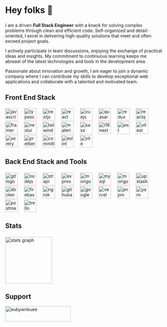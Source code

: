 <h1 align="left">Hey folks 👋</h1>

###

<p align="left">I am a driven <b>Full Stack Engineer</b> with a knack for solving complex problems through clean and efficient code. Self-organized and detail-oriented, I excel in delivering high-quality solutions that meet and often exceed project goals.

I actively participate in team discussions, enjoying the exchange of practical ideas and insights. My commitment to continuous learning keeps me abreast of the latest technologies and tools in the development area.

Passionate about innovation and growth, I am eager to join a dynamic company where I can contribute my skills to develop exceptional web applications and collaborate with a talented and motivated team.
</p>

###

<h2 align="left">Front End Stack</h2>

###

<div align="left">
  <img src="https://cdn.simpleicons.org/javascript" height="40" alt="javascript logo"  />
  <img width="12" />
  <img src="https://cdn.simpleicons.org/typescript/3178C6" height="40" alt="typescript logo"  />
  <img width="12" />
  <img src="https://cdn.simpleicons.org/nextdotjs/000/fff" height="40" alt="nextjs logo"  />
  <img width="12" />
  <img src="https://cdn.simpleicons.org/react/61DAFB" height="40" alt="react logo"  />
  <img width="12" />
  <img src="https://cdn.simpleicons.org/vuedotjs/4FC08D" height="40" alt="vuejs logo"  />
  <img width="12" />
  <img src="https://cdn.simpleicons.org/quasar/42A5F5" height="40" alt="quasar logo"  />
  <img width="12" />
  <img src="https://cdn.simpleicons.org/redux/764ABC" height="40" alt="redux logo"  />
  <img width="12" />
  <img src="https://cdn.simpleicons.org/reactquery" height="40" alt="reactquery logo"  />
  <img width="12" />
  <img src="https://cdn.simpleicons.org/framer" height="40" alt="framer logo"  />
  <img width="12" />
  <img src="https://cdn.simpleicons.org/nextui/000/fff" height="40" alt="nextui logo"  />
  <img width="12" />
  <img src="https://cdn.simpleicons.org/tailwindcss/06B6D4" height="40" alt="tailwindcss logo"  />
  <img width="12" />
  <img src="https://cdn.simpleicons.org/mui/007FFF" height="40" alt="materialui logo"  />
  <img width="12" />
  <img src="https://cdn.simpleicons.org/sass/CC6699" height="40" alt="sass logo"  />
  <img width="12" />
  <img src="https://cdn.simpleicons.org/i18next" height="40" alt="i18next logo"  />
  <img width="12" />
  <img src="https://cdn.simpleicons.org/jest/C21325" height="40" alt="jest logo"  />
  <img width="12" />
  <img src="https://cdn.simpleicons.org/vitest" height="40" alt="vitest logo"  />
  <img width="12" />
  <img src="https://cdn.simpleicons.org/sentry/362D59/F9628F" height="40" alt="sentry logo"  />
  <img width="12" />
  <img src="https://cdn.simpleicons.org/prettier" height="40" alt="prettier logo"  />
  <img width="12" />
  <img src="https://cdn.simpleicons.org/commitlint/000/fff" height="40" alt="commitlint logo"  />
  <img width="12" />
  <img src="https://cdn.simpleicons.org/eslint/4B32C3" height="40" alt="eslint logo"  />
  <img width="12" />
  <img src="https://cdn.simpleicons.org/vite" height="40" alt="vite logo"  />
</div>

###

<h2 align="left">Back End Stack and Tools</h2>

###

<div align="left">
  <img src="https://cdn.simpleicons.org/git" height="40" alt="git logo"  />
  <img width="12" />
  <img src="https://cdn.simpleicons.org/nodedotjs/339933" height="40" alt="nodejs logo"  />
  <img width="12" />
  <img src="https://cdn.simpleicons.org/strapi" height="40" alt="strapi logo"  />
  <img width="12" />
  <img src="https://cdn.simpleicons.org/express/000000/fff" height="40" alt="express logo"  />
  <img width="12" />
  <img src="https://cdn.simpleicons.org/mongodb/47A248" height="40" alt="mongodb logo"  />
  <img width="12" />
  <img src="https://cdn.simpleicons.org/mysql/4479A1" height="40" alt="mysql logo"  />
  <img width="12" />
  <img src="https://cdn.simpleicons.org/mongoose" height="40" alt="mongoose logo"  />
  <img width="12" />
  <img src="https://cdn.simpleicons.org/upstash" height="40" alt="upstash logo"  />
  <img width="12" />
  <img src="https://cdn.simpleicons.org/docker/2496ED" height="40" alt="docker logo"  />
  <img width="12" />
  <img src="https://cdn.simpleicons.org/firebase/FFCA28" height="40" alt="firebase logo"  />
  <img width="12" />
  <img src="https://cdn.simpleicons.org/ngrok/000/fff" height="40" alt="ngrok logo"  />
  <img width="12" />
  <img src="https://cdn.simpleicons.org/githubactions/2088FF" height="40" alt="githubactions logo"  />
  <img width="12" />
  <img src="https://cdn.simpleicons.org/googleanalytics" height="40" alt="googleanalytics logo"  />
  <img width="12" />
  <img src="https://cdn.simpleicons.org/vercel/000/fff" height="40" alt="vercel logo"  />
  <img width="12" />
  <img src="https://cdn.simpleicons.org/pnpm" height="40" alt="pnpm logo"  />
  <img width="12" />
  <img src="https://cdn.simpleicons.org/yarn" height="40" alt="yarn logo"  />
  <img width="12" />
  <img src="https://cdn.simpleicons.org/postman" height="40" alt="postman logo"  />
  <img width="12" />
  <img src="https://cdn.simpleicons.org/trello" height="40" alt="trello logo"  />
</div>

###

<h2 align="left">Stats</h2>

###

<div align="left">
  <img src="https://github-readme-stats.vercel.app/api?username=uigywnkiub&hide_title=true&hide_rank=false&show_icons=true&include_all_commits=false&count_private=true&disable_animations=false&theme=codeSTACKr&locale=en&hide_border=true&order=1" height="150" alt="stats graph"  />
</div>

###

<h2 align="left">Support</h2>

<p><a href="https://www.buymeacoffee.com/eubywnkuee"> <img align="left" src="https://cdn.buymeacoffee.com/buttons/v2/default-yellow.png" height="50" width="210" alt="eubywnkuee" /></a></p><br><be>
